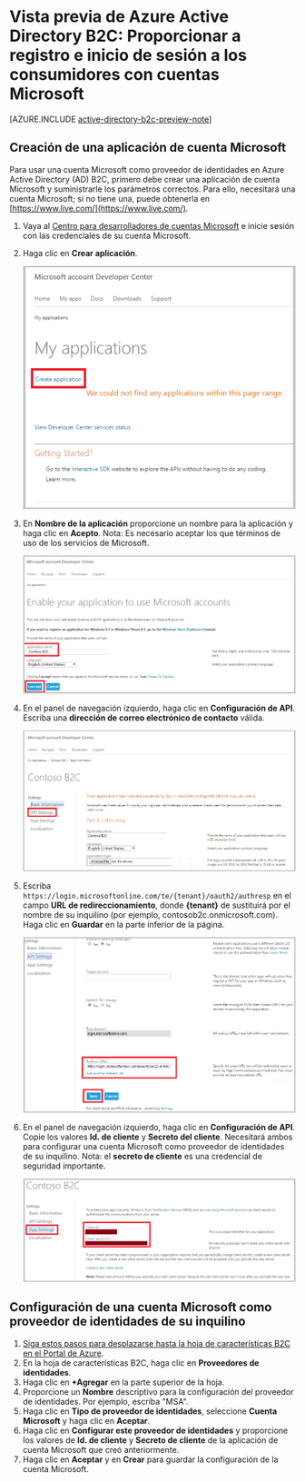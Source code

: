 <properties
	pageTitle="Vista previa de Azure Active Directory B2C: Configuración de la cuenta Microsoft | Microsoft Azure"
	description="Proporcione registro e inicio de sesión a los consumidores con cuentas Microsoft en las aplicaciones protegidas por Azure Active Directory B2C"
	services="active-directory-b2c"
	documentationCenter=""
	authors="swkrish"
	manager="msmbaldwin"
	editor="bryanla"/>

<tags
	ms.service="active-directory-b2c"
	ms.workload="identity"
	ms.tgt_pltfrm="na"
	ms.devlang="na"
	ms.topic="article"
	ms.date="01/12/2016"
	ms.author="swkrish"/>

# Vista previa de Azure Active Directory B2C: Proporcionar a registro e inicio de sesión a los consumidores con cuentas Microsoft

[AZURE.INCLUDE [active-directory-b2c-preview-note](../../includes/active-directory-b2c-preview-note.md)]

## Creación de una aplicación de cuenta Microsoft

Para usar una cuenta Microsoft como proveedor de identidades en Azure Active Directory (AD) B2C, primero debe crear una aplicación de cuenta Microsoft y suministrarle los parámetros correctos. Para ello, necesitará una cuenta Microsoft; si no tiene una, puede obtenerla en [https://www.live.com/](https://www.live.com/).

1. Vaya al [Centro para desarrolladores de cuentas Microsoft](https://account.live.com/developers/applications) e inicie sesión con las credenciales de su cuenta Microsoft.
2. Haga clic en **Crear aplicación**.

    ![MSA - agregar una nueva aplicación](./media/active-directory-b2c-setup-msa-app/msa-add-new-app.png)

3. En **Nombre de la aplicación** proporcione un nombre para la aplicación y haga clic en **Acepto**. Nota: Es necesario aceptar los que términos de uso de los servicios de Microsoft.

    ![MSA - nombre de aplicación](./media/active-directory-b2c-setup-msa-app/msa-app-name.png)

4. En el panel de navegación izquierdo, haga clic en **Configuración de API**. Escriba una **dirección de correo electrónico de contacto** válida.

    ![Configuración de API](./media/active-directory-b2c-setup-msa-app/msa-api-settings.png)

5. Escriba `https://login.microsoftonline.com/te/{tenant}/oauth2/authresp` en el campo **URL de redireccionamiento**, donde **{tenant}** de sustituirá por el nombre de su inquilino (por ejemplo, contosob2c.onmicrosoft.com). Haga clic en **Guardar** en la parte inferior de la página.

    ![MSA - URL de redireccionamiento](./media/active-directory-b2c-setup-msa-app/msa-redirect-url.png)

6. En el panel de navegación izquierdo, haga clic en **Configuración de API**. Copie los valores **Id. de cliente** y **Secreto del cliente**. Necesitará ambos para configurar una cuenta Microsoft como proveedor de identidades de su inquilino. Nota: el **secreto de cliente** es una credencial de seguridad importante.

    ![MSA - secreto de cliente](./media/active-directory-b2c-setup-msa-app/msa-client-secret.png)

## Configuración de una cuenta Microsoft como proveedor de identidades de su inquilino

1. [Siga estos pasos para desplazarse hasta la hoja de características B2C en el Portal de Azure](active-directory-b2c-app-registration.md#navigate-to-the-b2c-features-blade).
2. En la hoja de características B2C, haga clic en **Proveedores de identidades**.
3. Haga clic en **+Agregar** en la parte superior de la hoja.
4. Proporcione un **Nombre** descriptivo para la configuración del proveedor de identidades. Por ejemplo, escriba "MSA".
5. Haga clic en **Tipo de proveedor de identidades**, seleccione **Cuenta Microsoft** y haga clic en **Aceptar**.
6. Haga clic en **Configurar este proveedor de identidades** y proporcione los valores de **Id. de cliente** y **Secreto de cliente** de la aplicación de cuenta Microsoft que creó anteriormente.
7. Haga clic en **Aceptar** y en **Crear** para guardar la configuración de la cuenta Microsoft.

<!---HONumber=AcomDC_0114_2016-->